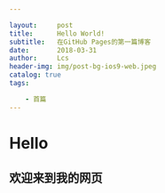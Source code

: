 ```yaml
---

layout:     post
title:      Hello World!
subtitle:   在GitHub Pages的第一篇博客
date:       2018-03-31
author:     Lcs
header-img: img/post-bg-ios9-web.jpeg
catalog: true
tags:

    - 首篇
---
```


# Hello

## 欢迎来到我的网页

